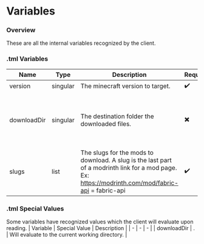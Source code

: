 # Variables
### Overview
These are all the internal variables recognized by the client.

### .tml Variables 
| Name | Type | Description | Required | Default |
| - | - | - | - | - |
| version | singular | The minecraft version to target. | ✔️ |  |
| downloadDir | singular | The destination folder the downloaded files. | ✖️ | The directory from which the client was launched. |
| slugs | list | The slugs for the mods to download. A slug is the last part of a modrinth link for a mod page. Ex: https://modrinth.com/mod/fabric-api = fabric-api | ✔️ |  |


### .tml Special Values
Some variables have recognized values which the client will evaluate upon reading.
| Variable | Special Value | Description |
| - | - | - |
| downloadDir | . | Will evaluate to the current working directory. |
